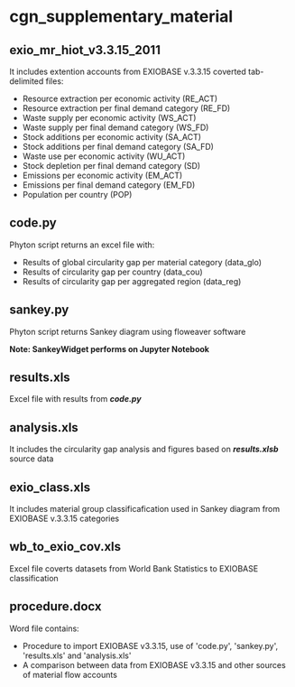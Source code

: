 # cgn_supplementary_material

## exio_mr_hiot_v3.3.15_2011
It includes extention accounts from EXIOBASE v.3.3.15 coverted tab-delimited files:
* Resource extraction per economic activity (RE_ACT)
* Resource extraction per final demand category (RE_FD)
* Waste supply per economic activity (WS_ACT)
* Waste supply per final demand category (WS_FD)
* Stock additions per economic activity (SA_ACT)
* Stock additions per final demand category (SA_FD)
* Waste use per economic activity (WU_ACT)
* Stock depletion per final demand category (SD)
* Emissions per economic activity (EM_ACT)
* Emissions per final demand category (EM_FD)
* Population per country (POP)

## code.py
Phyton script returns an excel file with:
* Results of global circularity gap per material category (data_glo)
* Results of circularity gap per country (data_cou)
* Results of circularity gap per aggregated region (data_reg) 

## sankey.py
Phyton script returns Sankey diagram using floweaver software

**Note: SankeyWidget performs on Jupyter Notebook** 

## results.xls 
Excel file with results from ***code.py***

## analysis.xls
It includes the circularity gap analysis and figures based on ***results.xlsb*** source data  

## exio_class.xls
It includes material group classificafication used in Sankey diagram from EXIOBASE v.3.3.15 categories  

## wb_to_exio_cov.xls
Excel file coverts datasets from World Bank Statistics to EXIOBASE classification  

## procedure.docx
Word file contains:
* Procedure to import EXIOBASE v3.3.15, use of 'code.py', 'sankey.py', 'results.xls' and 'analysis.xls' 
* A comparison between data from EXIOBASE v3.3.15 and other sources of material flow accounts   
